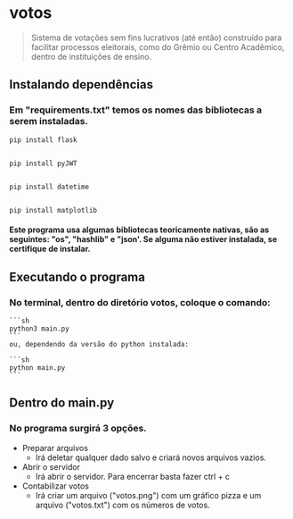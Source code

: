 # votos
> Sistema de votações sem fins lucrativos (até então)  construído para facilitar processos eleitorais, como do Grêmio ou Centro Acadêmico, dentro de instituições de ensino.

## Instalando dependências
### Em "requirements.txt" temos os nomes das bibliotecas a serem instaladas.

    
    pip install flask
    
    
    pip install pyJWT
    
    
    pip install datetime

    
    pip install matplotlib
    
#### Este programa usa algumas bibliotecas teoricamente nativas, são as seguintes: "os", "hashlib" e "json'. Se alguma não estiver instalada, se certifique de instalar.
## Executando o programa

### No terminal, dentro do diretório votos, coloque o comando:
    ```sh
    python3 main.py
    ```
    ou, dependendo da versão do python instalada:

    ```sh
    python main.py 
    ``` 

## Dentro do main.py 
### No programa surgirá 3 opções.
- Preparar arquivos
  - Irá deletar qualquer dado salvo e criará novos arquivos vazios.
- Abrir o servidor
  - Irá abrir o servidor. Para encerrar basta fazer ctrl + c
- Contabilizar votos
  - Irá criar um arquivo ("votos.png") com um gráfico pizza e um arquivo ("votos.txt") com os números de votos.
